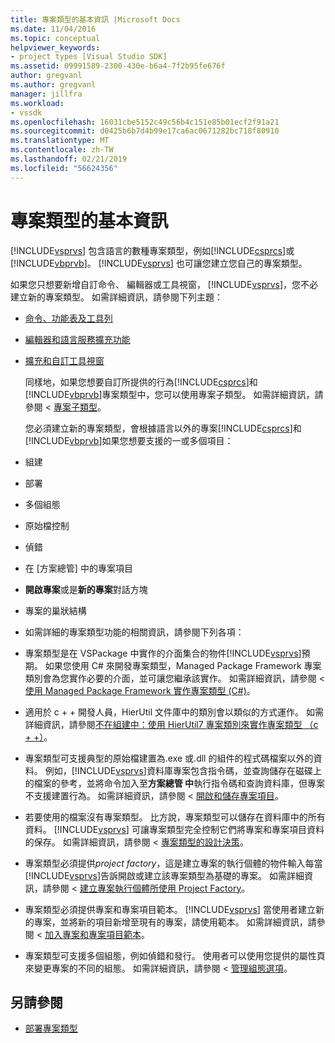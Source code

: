 ```yaml
---
title: 專案類型的基本資訊 |Microsoft Docs
ms.date: 11/04/2016
ms.topic: conceptual
helpviewer_keywords:
- project types [Visual Studio SDK]
ms.assetid: 09991589-2300-430e-b6a4-7f2b95fe676f
author: gregvanl
ms.author: gregvanl
manager: jillfra
ms.workload:
- vssdk
ms.openlocfilehash: 16031cbe5152c49c56b4c151e85b01ecf2f91a21
ms.sourcegitcommit: d0425b6b7d4b99e17ca6ac0671282bc718f80910
ms.translationtype: MT
ms.contentlocale: zh-TW
ms.lasthandoff: 02/21/2019
ms.locfileid: "56624356"
---
```

# <a name="project-type-essentials"></a>專案類型的基本資訊
[!INCLUDE[vsprvs](../../code-quality/includes/vsprvs_md.md)] 包含語言的數種專案類型，例如[!INCLUDE[csprcs](../../data-tools/includes/csprcs_md.md)]或[!INCLUDE[vbprvb](../../code-quality/includes/vbprvb_md.md)]。 [!INCLUDE[vsprvs](../../code-quality/includes/vsprvs_md.md)] 也可讓您建立您自己的專案類型。

 如果您只想要新增自訂命令、 編輯器或工具視窗， [!INCLUDE[vsprvs](../../code-quality/includes/vsprvs_md.md)]，您不必建立新的專案類型。 如需詳細資訊，請參閱下列主題：

- [命令、功能表及工具列](../../extensibility/internals/commands-menus-and-toolbars.md)

- [編輯器和語言服務擴充功能](../../extensibility/editor-and-language-service-extensions.md)

- [擴充和自訂工具視窗](../../extensibility/extending-and-customizing-tool-windows.md)

  同樣地，如果您想要自訂所提供的行為[!INCLUDE[csprcs](../../data-tools/includes/csprcs_md.md)]和[!INCLUDE[vbprvb](../../code-quality/includes/vbprvb_md.md)]專案類型中，您可以使用專案子類型。 如需詳細資訊，請參閱 <<c0> [ 專案子類型](../../extensibility/internals/project-subtypes.md)。

  您必須建立新的專案類型，會根據語言以外的專案[!INCLUDE[csprcs](../../data-tools/includes/csprcs_md.md)]和[!INCLUDE[vbprvb](../../code-quality/includes/vbprvb_md.md)]如果您想要支援的一或多個項目：

- 組建

- 部署

- 多個組態

- 原始檔控制

- 偵錯

- 在 [方案總管] 中的專案項目

- **開啟專案**或是**新的專案**對話方塊

- 專案的巢狀結構

- 如需詳細的專案類型功能的相關資訊，請參閱下列各項：

- 專案類型是在 VSPackage 中實作的介面集合的物件[!INCLUDE[vsprvs](../../code-quality/includes/vsprvs_md.md)]預期。 如果您使用 C# 來開發專案類型，Managed Package Framework 專案類別會為您實作必要的介面，並可讓您繼承該實作。 如需詳細資訊，請參閱 <<c0> [ 使用 Managed Package Framework 實作專案類型 (C#)](../../extensibility/internals/using-the-managed-package-framework-to-implement-a-project-type-csharp.md)。

- 適用於 c + + 開發人員，HierUtil 文件庫中的類別會以類似的方式運作。 如需詳細資訊，請參閱[不在組建中：使用 HierUtil7 專案類別來實作專案類型 （c + +）](https://msdn.microsoft.com/library/a5c16a09-94a2-46ef-87b5-35b815e2f346)。

- 專案類型可支援典型的原始檔建置為.exe 或.dll 的組件的程式碼檔案以外的資料。 例如，[!INCLUDE[vsprvs](../../code-quality/includes/vsprvs_md.md)]資料庫專案包含指令碼，並查詢儲存在磁碟上的檔案的參考，並將命令加入至**方案總管 中**執行指令碼和查詢資料庫，但專案不支援建置行為。 如需詳細資訊，請參閱 <<c0> [ 開啟和儲存專案項目](../../extensibility/internals/opening-and-saving-project-items.md)。

- 若要使用的檔案沒有專案類型。 比方說，專案類型可以儲存在資料庫中的所有資料。 [!INCLUDE[vsprvs](../../code-quality/includes/vsprvs_md.md)] 可讓專案類型完全控制它們將專案和專案項目資料的保存。 如需詳細資訊，請參閱 <<c0> [ 專案類型的設計決策](../../extensibility/internals/project-type-design-decisions.md)。

- 專案類型必須提供*project factory*，這是建立專案的執行個體的物件輸入每當[!INCLUDE[vsprvs](../../code-quality/includes/vsprvs_md.md)]告訴開啟或建立該專案類型為基礎的專案。 如需詳細資訊，請參閱 <<c0> [ 建立專案執行個體所使用 Project Factory](../../extensibility/internals/creating-project-instances-by-using-project-factories.md)。

- 專案類型必須提供專案和專案項目範本。 [!INCLUDE[vsprvs](../../code-quality/includes/vsprvs_md.md)] 當使用者建立新的專案，並將新的項目新增至現有的專案，請使用範本。 如需詳細資訊，請參閱 <<c0> [ 加入專案和專案項目範本](../../extensibility/internals/adding-project-and-project-item-templates.md)。

- 專案類型可支援多個組態，例如偵錯和發行。 使用者可以使用您提供的屬性頁來變更專案的不同的組態。 如需詳細資訊，請參閱 <<c0> [ 管理組態選項](../../extensibility/internals/managing-configuration-options.md)。

## <a name="see-also"></a>另請參閱
- [部署專案類型](../../extensibility/internals/deploying-project-types.md)